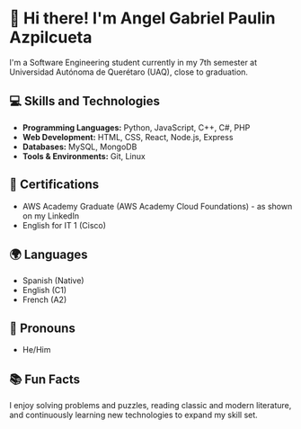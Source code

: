 # 👋 Hi there! I'm Angel Gabriel Paulin Azpilcueta

I'm a Software Engineering student currently in my 7th semester at Universidad Autónoma de Querétaro (UAQ), close to graduation.

## 💻 Skills and Technologies
- **Programming Languages:** Python, JavaScript, C++, C#, PHP
- **Web Development:** HTML, CSS, React, Node.js, Express
- **Databases:** MySQL, MongoDB
- **Tools & Environments:** Git, Linux

## 📜 Certifications
- AWS Academy Graduate (AWS Academy Cloud Foundations) - as shown on my LinkedIn
- English for IT 1 (Cisco)

## 🌍 Languages
- Spanish (Native)
- English (C1)
- French (A2)

## 🔎 Pronouns
- He/Him

## 📚 Fun Facts
I enjoy solving problems and puzzles, reading classic and modern literature, and continuously learning new technologies to expand my skill set.
